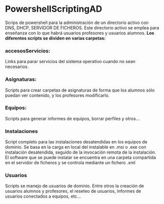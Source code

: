 ﻿# PowershellScriptingAD
Scrips de powershell para la administración de un directorio activo con DNS, DHCP, SERVIDOR DE FICHEROS. Este directorio activo se emplea para enseñanza con lo que habrá usuarios profesores y usuarios alumnos.
**Los diferentes scripts se dividen en varias carpetas:**
### accesosServicios: 
Links para parar servicios del sistema operativo cuando no sean necesarios.
### Asignaturas:
Scripts para crear carpetas de asignaturas de forma que los alumnos sólo puedan ver contenido, y los profesores modificarlo.
### Equipos:
Scripts para generar informes de equipos, borrar perfiles y otros...
### Instalaciones
Script completo para las instalaciones desatendidas en los equipos de dominio. Se basa en la carga en local del instalable en .msi o .exe con instalación desatendida, seguido de la invocación remota de la instalación. El software que se puede instalar se encuentra en una carpeta compartida en el servidor de ficheros y se controla mediante un fichero .xml
### Usuarios
Scripts se manejo de usuarios de dominio. Entre otros la creación de usuarios alumnos y profesores, el reseteo de usuarios, informes de usuarios conectados a equipos, etc...

